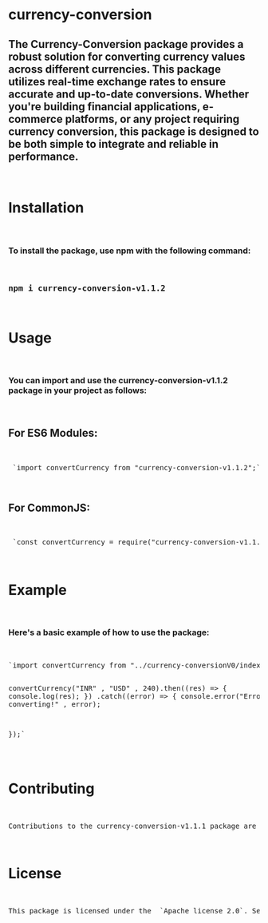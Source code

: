 # currency-conversion
<h2>The Currency-Conversion package provides a robust solution for converting currency values across different currencies. This package utilizes real-time exchange rates to ensure accurate and up-to-date conversions. Whether you're building financial applications, e-commerce platforms, or any project requiring currency conversion, this package is designed to be both simple to integrate and reliable in performance. </h2>
<br>
<h1>Installation </h1>
<br>
<h3>To install the package, use npm with the following command:</h3>
<br>
<h3><pre>npm i currency-conversion-v1.1.2</pre></h3>
<br>
<h1>Usage</h1>
<br>
<h3>You can import and use the currency-conversion-v1.1.2 package in your project as follows: </h3>
<br>
<h2> For ES6 Modules: </h2>
<br>
<pre> `import convertCurrency from "currency-conversion-v1.1.2";`</pre>
<br>
<h2> For CommonJS: </h2>
<br>
<pre> `const convertCurrency = require("currency-conversion-v1.1.2");` </pre>
<br>
<h1>Example</h1>
<br>
<h3>Here's a basic example of how to use the package:</h3>
<br>
<pre>`import convertCurrency from "../currency-conversionV0/index.js";

convertCurrency("INR" , "USD" , 240).then((res) => {
    console.log(res);
})
.catch((error) => {
    console.error("Error while converting!" , error);
    
});`</pre>
<br>
<h1>Contributing</h1>
<br>
<pre>Contributions to the currency-conversion-v1.1.1 package are welcome. Please submit issues, pull requests, or suggestions via GitHub.</pre>
<br>
<h1>License</h1>
<br>
<pre>This package is licensed under the  `Apache license 2.0`. See the LICENSE file for more details.</pre>
